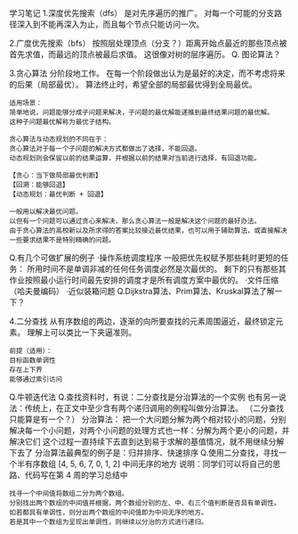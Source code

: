 学习笔记
1.深度优先搜索（dfs）
    是对先序遍历的推广。
    对每一个可能的分支路径深入到不能再深入为止，而且每个节点只能访问一次。
    
2.广度优先搜索（bfs）
    按照层处理顶点（分支？）距离开始点最近的那些顶点被首先求值，而最远的顶点被最后求值。
    这很像对树的层序遍历。
Q. 图论算法？


3.贪心算法
    分阶段地工作。
    在每一个阶段做出认为是最好的决定，而不考虑将来的后果（局部最优）。
    算法终止时，希望全部的局部最优得到全局最优。

    适用场景：
    简单地说，问题能够分成子问题来解决，子问题的最优解能递推到最终结果问题的最优解。
    这种子问题最优解称为最优子结构。

    贪心算法与动态规划的不同在于：
    贪心算法对于每一个子问题的解决方式都做出了选择，不能回退。
    动态规划则会保留以前的结果运算，并根据以前的结果对当前进行选择，有回退功能。
    
    【贪心：当下做局部最优判断】
    【回溯：能够回退】
    【动态规划：最优判断 + 回退】
    
    一般用以解决最优问题。
    以但有一个问题可以通过贪心来解决，那么贪心算法一般是解决这个问题的最好办法。
    由于贪心算法的高校新以及所求得的答案比较接近最优结果，也可以用于辅助算法，或直接解决一些要求结果不是特别精确的问题。

Q.有几个可做扩展的例子
    ·操作系统调度程序
        一般把优先权赋予那些耗时更短的任务：
        所用时间不是单调非减的任何任务调度必然是次最优的。
        剩下的只有那些其作业按照最小运行时间最先安排的调度才是所有调度方案中最优的。
    ·文件压缩（哈夫曼编码）
    ·近似装箱问题
Q.Dijkstra算法、Prim算法、Kruskal算法了解一下？


4.二分查找
    从有序数组的两边，逐渐的向所要查找的元素周围逼近，最终锁定元素。
    理解上可以类比一下夹逼准则。

    前提（适用）：
    目标函数单调性
    存在上下界
    能够通过索引访问
Q.牛顿迭代法
Q.查找资料时，有说：二分查找是分治算法的一个实例
    也有另一说法：传统上，在正文中至少含有两个递归调用的例程叫做分治算法。
    （二分查找只能算是有一个？）
    分治算法：
        把一个大问题分解为两个相对较小的问题，分别解决每一个小问题，对两个小问题的处理方式也一样：分解为两个更小的问题，并解决它们
        这个过程一直持续下去直到达到易于求解的基值情况，就不用继续分解下去了
    分治算法最典型的例子是：归并排序、快速排序
Q.使用二分查找，寻找一个半有序数组 [4, 5, 6, 7, 0, 1, 2] 中间无序的地方
    说明：同学们可以将自己的思路、代码写在第 4 周的学习总结中

    找寻一个中间值将数组二分为两个数组。
    分别找出两个数组的中间值并根据，两个数组分别的左、中、右三个值判断是否具有单调性。
    如若都具有单调性，则分出两个数组的中间值即为中间无序的地方。
    若是其中一个数组为呈现出单调性，则继续以分治的方式进行递归。

